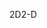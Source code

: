 <span data-ttu-id="2f78e-101">2D</span><span class="sxs-lookup"><span data-stu-id="2f78e-101">2-D</span></span>